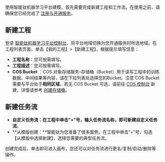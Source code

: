 使用智能钛机器学习平台建模，首先需要完成新建工程和工作流。在使用之前，请确保您已经完成了 [注册与开通服务](https://cloud.tencent.com/document/product/851/39086)。

## 新建工程
登录 [智能钛机器学习平台控制台](https://console.cloud.tencent.com/tione)，将平台地域切换为您开通服务时所选地域。在工程列表页面，单击【我的工程】>【新建工程】，根据提示填写信息：
- **工程名称**：您可按需填写。
- **工程描述**：您可按需填写。
- **COS Bucket** ：COS 对象存储服务-存储桶（Bucket）用于读写工程中的训练数据、中间结果等内容，请在下拉列表处选择您的Bucket。注意 COS Bucket 需要与平台处于**相同区域**，若无 COS Bucket 可选，请前往 [COS 控制台](https://console.cloud.tencent.com/cos) 新建，详情请参考 [创建存储桶](https://cloud.tencent.com/document/product/436/13309)。


## 新建任务流
- **自定义任务流：**在工程中单击“+”号，输入任务流名称，即可新建**自定义任务流**。
- **从模版创建：**智能钛为您准备了很多案例，在工程中单击“+”号，勾选【从模版中选择新建】，选择您需要的典型任务流。

创建完成后，单击即可进入画布，您还可以对任务流进行更名/复制/启动/删除等操作。


